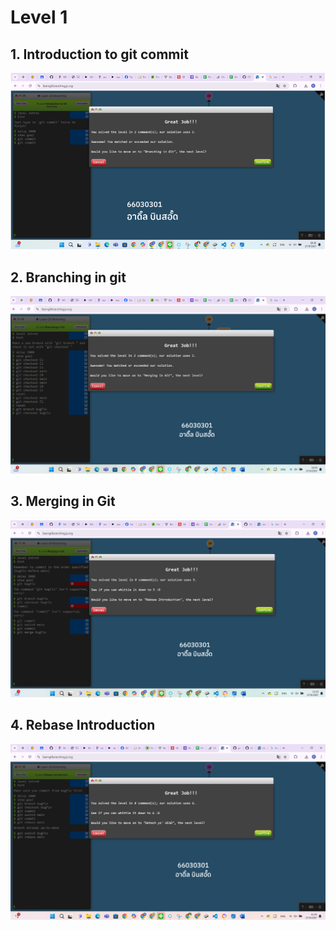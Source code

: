 # Level 1

## 1. Introduction to git commit 
![alt text](image.png)

## 2. Branching in git
![alt text](image-2.png)

## 3. Merging in Git
![alt text](image-3.png)

## 4. Rebase Introduction
![alt text](image-4.png)
